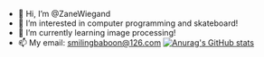 - 👋 Hi, I’m @ZaneWiegand
- 👀 I’m interested in computer programming and skateboard!
- 🌱 I’m currently learning image processing!
- 📫 My email: smilingbaboon@126.com
[![Anurag's GitHub stats](https://github-readme-stats.vercel.app/api?username=ZaneWiegand)](https://github.com/anuraghazra/github-readme-stats)
